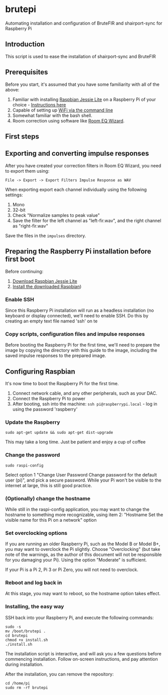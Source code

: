 # brutepi

Automating installation and configuration of BruteFIR and shairport-sync for Raspberry Pi

## Introduction

This script is used to ease the installation of shairport-sync and BruteFIR 

## Prerequisites

Before you start, it's assumed that you have some familiarity with all of the above:

1. Familiar with installing [Raspbian Jessie Lite](https://www.raspberrypi.org/downloads/raspbian/) on a Raspberry Pi of your choice - [Instructions here](https://www.raspberrypi.org/documentation/installation/installing-images/README.md)
2. Capable of setting up [WiFi via the command line](https://www.raspberrypi.org/documentation/configuration/wireless/wireless-cli.md)
3. Somewhat familiar with the bash shell.
4. Room correction using software like [Room EQ Wizard](https://www.roomeqwizard.com/).

## First steps

## Exporting and converting impulse responses

After you have created your correction filters in Room EQ Wizard, you need to export them using:

    File -> Export -> Export Filters Impulse Response as WAV

When exporting export each channel individually using the following settings:

1. Mono
2. 32-bit
3. Check "Normalize samples to peak value"
4. Save the filter for the left channel as "left-fir.wav", and the right channel as "right-fir.wav"

Save the files in the `impulses` directory.

## Preparing the Raspberry Pi installation before first boot

Before continuing:

1. [Download Raspbian Jessie Lite](https://www.raspberrypi.org/downloads/raspbian/)
2. [Install the downloaded Raspbian](https://www.raspberrypi.org/documentation/installation/installing-images/README.md))

### Enable SSH

Since this Raspberry Pi installation will run as a headless installation (no keyboard or display connected), we'll need to enable SSH.  Do this by creating an empty text file named 'ssh' on te

### Copy scripts, configuration files and impulse responses

Before booting the Raspberry Pi for the first time, we'll need to prepare the image by copying the directory with this guide to the image, including the saved impulse responses to the prepared image.

## Configuring Raspbian

It's now time to boot the Raspberry Pi for the first time.

1. Connect network cable, and any other peripherals, such as your DAC.
2. Connect the Raspberry Pi to power
3. After booting, ssh into the machine:   `ssh pi@raspberrypi.local` - log in using the password 'raspberry'

### Update the Raspberry

    sudo apt-get update && sudo apt-get dist-upgrade

This may take a long time.  Just be patient and enjoy a cup of coffee

### Change the password

    sudo raspi-config

Select option 1 "Change User Password Change password for the default user (pi)", and pick a secure password.  While your Pi won't be visible to the internet at large, this is still good practice.

### (Optionally) change the hostname

While still in the raspi-config application, you may want to change the hostname to something more recognizable, using item 2: "Hostname             Set the visible name for this Pi on a network" option

### Set overclocking options

If you are running an older Raspberry Pi, such as the Model B or Model B+, you may want to overclock the Pi slightly.  Choose "Overclocking" (but take note of the warnings, as the author of this document will not be responsible for you damaging your Pi).  Using the option "Moderate" is sufficient.

If your Pi is a Pi 2, Pi 3 or Pi Zero, you will not need to overclock.

### Reboot and log back in

At this stage, you may want to reboot, so the hostname option takes effect.

### Installing, the easy way

SSH back into your Raspberry Pi, and execute the following commands:

    sudo -s
    mv /boot/brutepi .
    cd brutepi
    chmod +x install.sh
    ./install.sh

The installation script is interactive, and will ask you a few questions before commencing installation.  Follow on-screen instructions, and pay attention during installation.

After the installation, you can remove the repository:

    cd /home/pi
    sudo rm -rf brutepi

